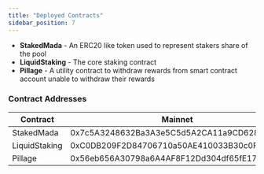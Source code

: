 ```yaml
---
title: "Deployed Contracts"
sidebar_position: 7
---
```





- **StakedMada** -  An ERC20 like token used to represent stakers share of the pool
- **LiquidStaking** - The core staking contract
- **Pillage** - A utility contract to withdraw rewards from smart contract account unable to withdraw their rewards


### Contract Addresses

| Contract | Mainnet | Devnet |
|---|---|---|
| StakedMada | 0x7c5A3248632Ba3A3e5C5d5A2CA11a9CD628Cb42F | 0xE42f60abfC51c9620706b69aEEEf838D25120150 |
| LiquidStaking | 0xC0DB209F2D84706710a50AE410033B30c0F47192 | 0x45f48842ef34da79a5b426f427e63d9fa8b53696 |
| Pillage | 0x56eb656A30798a6A4AF8F12Dd304df65fE17Ea95 |  |





<!-- | StakedMilkAda Implementation | 0x0A5d05C9341D508816393D384F2e23FA1b781961 | An ERC20 complian token used to represent stakers share of the pool                                 |
| ERC1967Proxy_StakedMilkAda   | 0x7c5A3248632Ba3A3e5C5d5A2CA11a9CD628Cb42F |                                                                                                     |
| LiquidStaking Implementation | 0x8B7Cbd2e839ac3EA6cAab40D564BfaA4E2266b83 | The core staking contract                                                                           |
| Pillage Implementation       | 0xb586fAd3185E2CBa7a39D19aa4875FB8684EF99C | A utility contract to withdraw rewards from smart contract account unable to withdraw their rewards | -->
